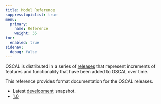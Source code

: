 ```yaml
---
title: Model Reference
suppresstopiclist: true
menu:
  primary:
    name: Reference
    weight: 35
toc:
  enabled: true
sidenav:
  debug: false
---
```


OSCAL is distributed in a series of [releases](https://github.com/usnistgov/OSCAL/releases) that represent increments of features and functionality that have been added to OSCAL over time.

This reference provides format documentation for the OSCAL releases.

- Latest [development](development/) snapshot.
- [1.0](1.0/)
